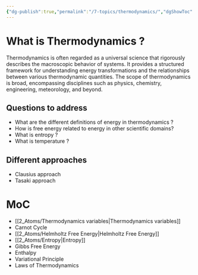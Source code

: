 ```yaml
---
{"dg-publish":true,"permalink":"/7-topics/thermodynamics/","dgShowToc":true,"created":"2024-12-09T22:50:09.321+01:00","updated":"2024-12-15T23:12:02.895+01:00"}
---
```




 
# What is Thermodynamics ?

Thermodynamics is often regarded as a universal science that rigorously describes the macroscopic behavior of systems. It provides a structured framework for understanding energy transformations and the relationships between various thermodynamic quantities. The scope of thermodynamics is broad, encompassing disciplines such as physics, chemistry, engineering, meteorology, and beyond.


##  Questions to address

- What are the different definitions of energy in thermodynamics ?
- How is free energy related to energy in other scientific domains?
- What is entropy ?
- What is temperature ?


## Different approaches

- Clausius approach
- Tasaki approach


# MoC

- [[2_Atoms/Thermodynamics variables\|Thermodynamics variables]]
- Carnot Cycle 
- [[2_Atoms/Helmholtz Free Energy\|Helmholtz Free Energy]]
- [[2_Atoms/Entropy\|Entropy]]
- Gibbs Free Energy
- Enthalpy
- Variational Principle
- Laws of Thermodynamics